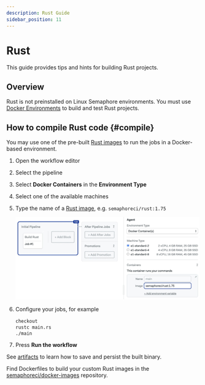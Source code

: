 ```yaml
---
description: Rust Guide
sidebar_position: 11
---
```


# Rust







This guide provides tips and hints for building Rust projects.

## Overview

Rust is not preinstalled on Linux Semaphore environments. You must use [Docker Environments](../../using-semaphore/pipelines#docker-environments) to build and test Rust projects.

## How to compile Rust code {#compile}

You may use one of the pre-built [Rust images](../../using-semaphore/containers/container-registry#rust) to run the jobs in a Docker-based environment.

<Steps>

1. Open the workflow editor
2. Select the pipeline
3. Select **Docker Containers** in the **Environment Type**
4. Select one of the available machines
5. Type the name of a [Rust image](../../using-semaphore/containers/container-registry#rust), e.g. `semaphoreci/rust:1.75`

    ![Selecting a rust image](./img/rust-images.jpg)

6. Configure your jobs, for example

    ```shell
    checkout
    rustc main.rs
    ./main
    ```

7. Press **Run the workflow**

</Steps>

See [artifacts](../artifacts) to learn how to save and persist the built binary.

Find Dockerfiles to build your custom Rust images in the [semaphoreci/docker-images](https://github.com/semaphoreci/docker-images) repository.
